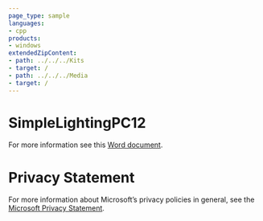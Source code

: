 ```yaml
---
page_type: sample
languages:
- cpp
products:
- windows
extendedZipContent:
- path: ../../../Kits
- target: /
- path: ../../../Media
- target: /
---
```


# SimpleLightingPC12

For more information see this [Word document](https://github.com/microsoft/Xbox-ATG-Samples/blob/master/PCSamples/IntroGraphics/SimpleLightingPC12/Readme.docx).

# Privacy Statement
For more information about Microsoft’s privacy policies in general, see the [Microsoft Privacy Statement](https://privacy.microsoft.com/en-us/privacystatement/).
